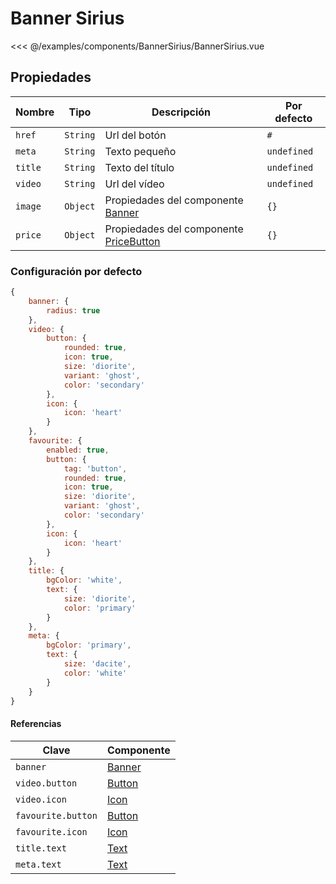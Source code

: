 
# Banner Sirius

<Preview>
  <template slot="demo">
    <components-BannerSirius-BannerSirius />
  </template>
  
  <<< @/examples/components/BannerSirius/BannerSirius.vue
</Preview>

## Propiedades

| Nombre  | Tipo     | Descripción                                                 | Por defecto |
|---------|----------|-------------------------------------------------------------|-------------|
| `href`  | `String` | Url del botón                                               | `#`         |
| `meta`  | `String` | Texto pequeño                                               | `undefined` |
| `title` | `String` | Texto del título                                            | `undefined` |
| `video` | `String` | Url del vídeo                                               | `undefined` |
| `image` | `Object` | Propiedades del componente [Banner](./banner.md)            | `{}`        |
| `price` | `Object` | Propiedades del componente [PriceButton](./price-button.md) | `{}`        |

### Configuración por defecto

```js
{
    banner: {
        radius: true
    },
    video: {
        button: {
            rounded: true,
            icon: true,
            size: 'diorite',
            variant: 'ghost',
            color: 'secondary'
        },
        icon: {
            icon: 'heart'
        }
    },
    favourite: {
        enabled: true,
        button: {
            tag: 'button',
            rounded: true,
            icon: true,
            size: 'diorite',
            variant: 'ghost',
            color: 'secondary'
        },
        icon: {
            icon: 'heart'
        }
    },
    title: {
        bgColor: 'white',
        text: {
            size: 'diorite',
            color: 'primary'
        }
    },
    meta: {
        bgColor: 'primary',
        text: {
            size: 'dacite',
            color: 'white'
        }
    }
}
```

#### Referencias

| Clave              | Componente            |
|--------------------|-----------------------|
| `banner`           | [Banner](./banner.md) |
| `video.button`     | [Button](./button.md) |
| `video.icon`       | [Icon](./icon.md)     |
| `favourite.button` | [Button](./button.md) |
| `favourite.icon`   | [Icon](./icon.md)     |
| `title.text`       | [Text](./text.md)     |
| `meta.text`        | [Text](./text.md)     |